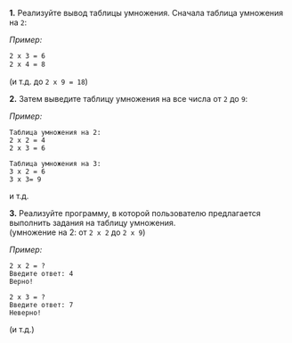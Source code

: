 **1.** Реализуйте вывод таблицы умножения. Сначала таблица умножения на `2`:

_Пример:_

```2 x 2 = 4
2 x 3 = 6
2 x 4 = 8
```

(и т.д. до `2 x 9 = 18`)

**2.** Затем выведите таблицу умножения на все числа от `2` до `9`:

_Пример:_

```
Таблица умножения на 2:
2 x 2 = 4
2 x 3 = 6

Таблица умножения на 3:
3 x 2 = 6
3 x 3= 9
```

и т.д.

**3.** Реализуйте программу, в которой пользователю предлагается выполнить задания на таблицу умножения.  
(умножение на 2: от `2 x 2` до `2 x 9`)

_Пример:_

```
2 x 2 = ?  
Введите ответ: 4
Верно!

2 x 3 = ?
Введите ответ: 7
Неверно!
```

(и т.д.)
